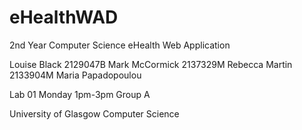 # eHealthWAD
2nd Year Computer Science eHealth Web Application

Louise Black 2129047B
Mark McCormick 2137329M
Rebecca Martin 2133904M
Maria Papadopoulou 
  
Lab 01 Monday 1pm-3pm Group A
  
University of Glasgow Computer Science
